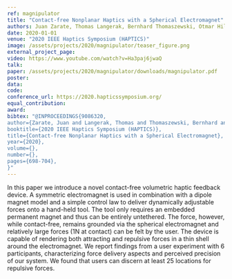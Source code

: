 ```yaml
---
ref: magnipulator
title: "Contact-free Nonplanar Haptics with a Spherical Electromagnet"
authors: Juan Zarate, Thomas Langerak, Bernhard Thomaszewski, Otmar Hilliges
date: 2020-01-01
venue: "2020 IEEE Haptics Symposium (HAPTICS)"
image: /assets/projects/2020/magnipulator/teaser_figure.png
external_project_page: 
video: https://www.youtube.com/watch?v=Ha3paj6jwaQ
talk: 
paper: /assets/projects/2020/magnipulator/downloads/magnipulator.pdf
poster: 
data: 
code: 
conference_url: https://2020.hapticssymposium.org/
equal_contribution: 
award: 
bibtex: "@INPROCEEDINGS{9086320,  
author={Zarate, Juan and Langerak, Thomas and Thomaszewski, Bernhard and Hilliges, Otmar},  
booktitle={2020 IEEE Haptics Symposium (HAPTICS)},   
title={Contact-free Nonplanar Haptics with a Spherical Electromagnet},   
year={2020},  
volume={},  
number={},  
pages={698-704},
}"
---
```

In this paper we introduce a novel contact-free volumetric haptic feedback device. A symmetric electromagnet is used in combination with a dipole magnet model and a simple control law to deliver dynamically adjustable forces onto a hand-held tool. The tool only requires an embedded permanent magnet and thus can be entirely untethered. The force, however, while contact-free, remains grounded via the spherical electromagnet and relatively large forces (1N at contact) can be felt by the user. The device is capable of rendering both attracting and repulsive forces in a thin shell around the electromagnet. We report findings from a user experiment with 6 participants, characterizing force delivery aspects and perceived precision of our system. We found that users can discern at least 25 locations for repulsive  forces.
